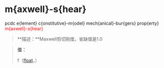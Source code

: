# m{axwell}-s{hear}
pcdc e{lement} c{onstitutive}-m{odel} mech{anical}-bur{gers} prop{erty} <span style='color: red;'>m{axwell}-s{hear}</span>
> **描述：**Maxwell剪切刚度。省缺值是1.0

> 
> **值：**
> 
> f（[float](数据类型/float/)，）

